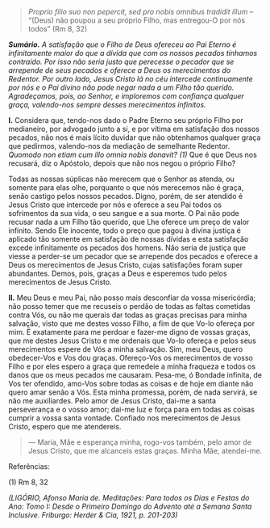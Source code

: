 > *Proprio filio suo non pepercit, sed pro nobis omnibus tradidit illum* – “(Deus) não poupou a seu próprio Filho, mas entregou-O por nós todos” (Rm 8, 32)

***Sumário.** A satisfação que o Filho de Deus ofereceu ao Pai Eterno é infinitamente maior do que a dívida que com os nossos pecados tínhamos contraído. Por isso não seria justo que perecesse o pecador que se arrepende de seus pecados e oferece a Deus os merecimentos do Redentor. Por outro lado, Jesus Cristo lá no céu intercede continuamente por nós e o Pai divino não pode negar nada a um Filho tão querido. Agradeçamos, pois, ao Senhor, e imploremos com confiança qualquer graça, valendo-nos sempre desses merecimentos infinitos.*

**I.** Considera que, tendo-nos dado o Padre Eterno seu próprio Filho por medianeiro, por advogado junto a si, e por vítima em satisfação dos nossos pecados, não nos é mais lícito duvidar que não obtenhamos qualquer graça que pedirmos, valendo-nos da mediação de semelhante Redentor. *Quomodo non etiam cum illo omnia nobis donavit? (1)* Que é que Deus nos recusará, diz o Apóstolo, depois que não nos negou o próprio Filho?

Todas as nossas súplicas não merecem que o Senhor as atenda, ou somente para elas olhe, porquanto o que nós merecemos não é graça, senão castigo pelos nossos pecados. Digno, porém, de ser atendido é Jesus Cristo que intercede por nós e oferece a seu Pai todos os sofrimentos da sua vida, o seu sangue e a sua morte. O Pai não pode recusar nada a um Filho tão querido, que Lhe oferece um preço de valor infinito. Sendo Ele inocente, todo o preço que pagou à divina justiça é aplicado tão somente em satisfação de nossas dívidas e esta satisfação excede infinitamente os pecados dos homens. Não seria de justiça que viesse a perder-se um pecador que se arrepende dos pecados e oferece a Deus os merecimentos de Jesus Cristo, cujas satisfações foram super abundantes. Demos, pois, graças a Deus e esperemos tudo pelos merecimentos de Jesus Cristo.

**II.** Meu Deus e meu Pai, não posso mais desconfiar da vossa misericórdia; não posso temer que me recuseis o perdão de todas as faltas cometidas contra Vós, ou não me querais dar todas as graças precisas para minha salvação, visto que me destes vosso Filho, a fim de que Vo-lo ofereça por mim. É exatamente para me perdoar e fazer-me digno de vossas graças, que me destes Jesus Cristo e me ordenais que Vo-lo ofereça e pelos seus merecimentos espere de Vós a minha salvação. Sim, meu Deus, quero obedecer-Vos e Vos dou graças. Ofereço-Vos os merecimentos de vosso Filho e por eles espero a graça que remedeie a minha fraqueza e todos os danos que os meus pecados me causaram. Pesa-me, ó Bondade infinita, de Vos ter ofendido, amo-Vos sobre todas as coisas e de hoje em diante não quero amar senão a Vós. Esta minha promessa, porém, de nada servirá, se não me auxiliardes. Pelo amor de Jesus Cristo, dai-me a santa perseverança e o vosso amor; dai-me luz e força para em todas as coisas cumprir a vossa santa vontade. Confiado nos merecimentos de Jesus Cristo, espero que me atendereis.
>
> — Maria, Mãe e esperança minha, rogo-vos também, pelo amor de Jesus Cristo, que me alcanceis estas graças. Minha Mãe, atendei-me.

Referências:

\(1\) Rm 8, 32

*(LIGÓRIO, Afonso Maria de. Meditações: Para todos os Dias e Festas do Ano: Tomo I: Desde o Primeiro Domingo do Advento até a Semana Santa Inclusive. Friburgo: Herder & Cia, 1921, p. 201-203)*
